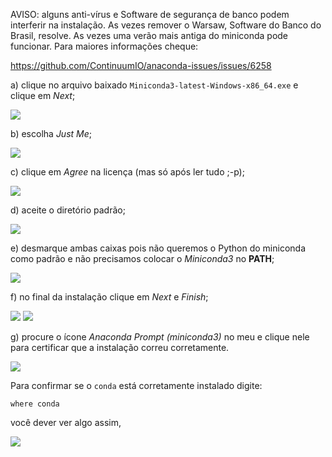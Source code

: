 AVISO: alguns anti-vírus e Software de segurança de banco podem interferir na instalação.
As vezes remover o Warsaw, Software do Banco do Brasil, resolve. As vezes uma verão mais antiga do miniconda pode funcionar. Para maiores informações cheque:

 https://github.com/ContinuumIO/anaconda-issues/issues/6258

a) clique no arquivo baixado `Miniconda3-latest-Windows-x86_64.exe` e clique em *Next*;

![](images/win/01-miniconda-install.png?raw=true)


b) escolha *Just Me*;

![](images/win/02-miniconda-justme.png?raw=true)


c) clique em *Agree* na licença (mas só após ler tudo ;-p);

![](images/win/03-miniconda-license.png?raw=true)


d) aceite o diretório padrão;

![](images/win/04-miniconda-directory.png?raw=true)


e) desmarque ambas caixas pois não queremos o Python do miniconda como padrão e não precisamos colocar o *Miniconda3* no **PATH**;

![](images/win/05-miniconda-boxes.png?raw=true)

f) no final da instalação clique em *Next* e *Finish*;

![](images/win/06-miniconda-final-1.png?raw=true)
![](images/win/07-miniconda-final-2.png?raw=true)


g) procure o ícone *Anaconda Prompt (miniconda3)* no meu e clique nele para certificar que a instalação correu corretamente.

![](images/win/08-miniconda-prompt.png?raw=true)

Para confirmar se o ``conda`` está corretamente instalado digite:

```shell
where conda
```

você dever ver algo assim,

![](images/win/09-miniconda-terminal.pngg?raw=true)